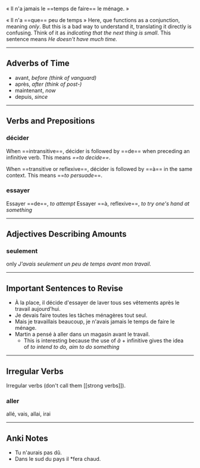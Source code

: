 « Il n'a jamais le ==temps de faire== le ménage. »

« Il n'a ==que== peu de temps »
Here, que functions as a conjunction, meaning *only*. But this is a bad way to understand it, translating it directly is confusing. Think of it as *indicating that the next thing is small*. 
This sentence means *He doesn't have much time.*

---
## Adverbs of Time

- avant, *before (think of vanguard)* 
- après, *after (think of post-)*
- maintenant, *now*
- depuis, *since*
---
## Verbs and Prepositions

### décider
When ==intransitive==, décider is followed by ==de== when preceding an infinitive verb.
This means *==to decide==*.

When ==transitive or reflexive==, décider is followed by ==à== in the same context.
This means ==*to persuade*==.

### essayer
Essayer ==de==, *to attempt*
Essayer ==à, reflexive==, *to try one's hand at something*

---
## Adjectives Describing Amounts

### seulement
only
*J'avais seulement un peu de temps avant mon travail.*

---
## Important Sentences to Revise

- À la place, il décide d'essayer de laver tous ses vêtements après le travail aujourd'hui.
- Je devais faire toutes les tâches ménagères tout seul.
- Mais je travaillais beaucoup, je n'avais jamais le temps de faire le ménage.
- Martin a pensé à aller dans un magasin avant le travail.
	- This is interesting because the use of _à_ + infinitive gives the idea of *to intend to do, aim to do something*

---
## Irregular Verbs

Irregular verbs (don't call them [[strong verbs]]).
### aller
allé, vais, allai, irai

---
## Anki Notes
- Tu n'aurais pas dû.
- Dans le sud du pays il \*fera chaud.
